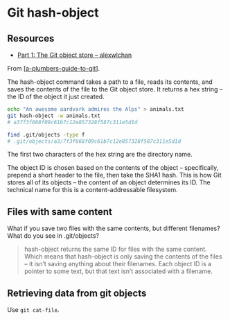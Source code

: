 Git hash-object
===

Resources
---

- [Part 1: The Git object store – alexwlchan][1]

<!-- Links -->
[1]: https://alexwlchan.net/a-plumbers-guide-to-git/1-the-git-object-store/

<!-- Links end -->


From [[a-plumbers-guide-to-git]].

The hash-object command takes a path to a file, reads its contents, and saves
the contents of the file to the Git object store. It returns a hex string – the
ID of the object it just created.

```bash
echo "An awesome aardvark admires the Alps" > animals.txt
git hash-object -w animals.txt
# a37f3f668f09c61b7c12e857328f587c311e5d1d

find .git/objects -type f
# .git/objects/a3/7f3f668f09c61b7c12e857328f587c311e5d1d
```

The first two characters of the hex string are the directory name.

The object ID is chosen based on the contents of the object – specifically,
prepend a short header to the file, then take the SHA1 hash. This is how Git
stores all of its objects – the content of an object determines its ID. The
technical name for this is a content-addressable filesystem.

Files with same content
---

What if you save two files with the same contents, but different filenames? What
do you see in .git/objects?
> hash-object returns the same ID for files with the same content. Which means
that hash-object is only saving the contents of the files – it isn’t saving
anything about their filenames. Each object ID is a pointer to some text, but
that text isn’t associated with a filename.

Retrieving data from git objects
---

Use `git cat-file`.

[//begin]: # "Autogenerated link references for markdown compatibility"
[a-plumbers-guide-to-git]: ../a-plumbers-guide-to-git/a-plumbers-guide-to-git.md "A Plumbers Guide to Git"
[//end]: # "Autogenerated link references"